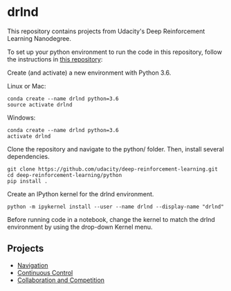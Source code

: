 # drlnd
This repository contains projects from 
Udacity's Deep Reinforcement Learning Nanodegree.

To set up your python environment to run the code in this repository, 
follow the instructions in [this repository](https://github.com/udacity/deep-reinforcement-learning):

Create (and activate) a new environment with Python 3.6.

Linux or Mac:

```
conda create --name drlnd python=3.6
source activate drlnd
```

Windows:

```
conda create --name drlnd python=3.6 
activate drlnd
```

Clone the repository and navigate to the python/ folder. Then, install several dependencies.

```
git clone https://github.com/udacity/deep-reinforcement-learning.git  
cd deep-reinforcement-learning/python  
pip install .
```


Create an IPython kernel for the drlnd environment.

```
python -m ipykernel install --user --name drlnd --display-name "drlnd"
```

Before running code in a notebook, change the kernel to match the drlnd environment by using the drop-down Kernel menu.


## Projects

* [Navigation](navigation/README.md)
* [Continuous Control](continuous_control/README.md)
* [Collaboration and Competition](collaboration_and_competition/README.md)




